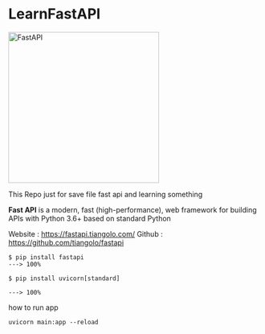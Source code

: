 # LearnFastAPI
<a href="https://fastapi.tiangolo.com"><img src="https://fastapi.tiangolo.com/img/logo-margin/logo-teal.png" width="300px" size="100px" alt="FastAPI"></a>

This Repo just for save file fast api and learning something

<b>Fast API</b> is a modern, fast (high-performance), web framework for building APIs with Python 3.6+ based on standard Python

Website : https://fastapi.tiangolo.com/
Github : https://github.com/tiangolo/fastapi

```console
$ pip install fastapi
---> 100%
```

```console
$ pip install uvicorn[standard]

---> 100%
```

how to run app

```console
uvicorn main:app --reload
```
